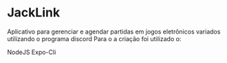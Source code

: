 # JackLink
Aplicativo para gerenciar e agendar partidas em jogos eletrônicos variados utilizando o programa discord
Para o a criação foi utilizado o:

NodeJS
Expo-Cli
